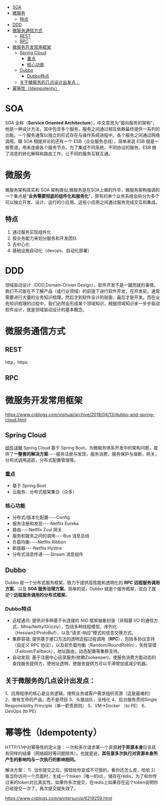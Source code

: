 - [SOA](#soa)
- [微服务](#%E5%BE%AE%E6%9C%8D%E5%8A%A1)
  - [特点](#%E7%89%B9%E7%82%B9)
- [DDD](#ddd)
- [微服务通信方式](#%E5%BE%AE%E6%9C%8D%E5%8A%A1%E9%80%9A%E4%BF%A1%E6%96%B9%E5%BC%8F)
  - [REST](#rest)
  - [RPC](#rpc)
- [微服务开发常用框架](#%E5%BE%AE%E6%9C%8D%E5%8A%A1%E5%BC%80%E5%8F%91%E5%B8%B8%E7%94%A8%E6%A1%86%E6%9E%B6)
  - [Spring Cloud](#spring-cloud)
    - [重点](#%E9%87%8D%E7%82%B9)
    - [核心功能](#%E6%A0%B8%E5%BF%83%E5%8A%9F%E8%83%BD)
  - [Dubbo](#dubbo)
    - [Dubbo特点](#dubbo%E7%89%B9%E7%82%B9)
  - [关于微服务的几点设计出发点：](#%E5%85%B3%E4%BA%8E%E5%BE%AE%E6%9C%8D%E5%8A%A1%E7%9A%84%E5%87%A0%E7%82%B9%E8%AE%BE%E8%AE%A1%E5%87%BA%E5%8F%91%E7%82%B9)
- [幂等性（Idempotenty）](#%E5%B9%82%E7%AD%89%E6%80%A7idempotenty)

# SOA
   SOA 全称（**Service Oriented Architecture**），中文意思为“面向服务的架构”，他是一种设计方法，其中包含多个服务，服务之间通过相互依赖最终提供一系列的功能。一个服务通常以独立的形式存在与操作系统进程中。各个服务之间通过网络调用。跟 SOA 相提并论的还有一个 ESB（企业服务总线），简单来说 ESB 就是一根管道，用来连接各个服务节点。为了集成不同系统，不同协议的服务，ESB 做了消息的转化解释和路由工作，让不同的服务互联互通。

# 微服务
   微服务架构其实和 SOA 架构类似,微服务是在SOA上做的升华，微服务架构强调的一个重点是“**业务需要彻底的组件化和服务化**”，原有的单个业务系统会拆分为多个可以独立开发、设计、运行的小应用。这些小应用之间通过服务完成交互和集成。

## 特点
1. 通过服务实现组件化 
2. 按业务能力来划分服务和开发团队 
3. 去中心化 
4. 基础设施自动化（devops、自动化部署）

# DDD
   领域驱动设计（DDD,Domain-Driven Design），软件开发不是一蹴而就的事情，我们不可能在不了解产品（或行业领域）的前提下进行软件开发，在开发前，通常需要进行大量的业务知识梳理，然后才到软件设计的层面，最后才是开发。而在业务知识梳理的过程中，我们必然会形成某个领域知识，根据领域知识来一步步驱动软件设计，就是领域驱动设计的基本概念。

# 微服务通信方式
## REST
http，https
## RPC

# 微服务开发常用框架
https://www.cnblogs.com/xishuai/archive/2018/04/13/dubbo-and-spring-cloud.html
## Spring Cloud
[组件详解](https://mp.weixin.qq.com/s/L6WGJ-3gMrzVp90XuPaELQ)
   Spring Cloud 基于 Spring Boot，为微服务体系开发中的架构问题，提供了**一整套的解决方案**----服务注册与发现，服务消费，服务保护与熔断，网关，分布式调用追踪，分布式配置管理等。
### 重点
- 基于 Spring Boot
- 云服务、分布式框架集合（众多）
### 核心功能
- 分布式/版本化配置----Config
- 服务注册和发现----Netflix Eureka
- 路由----Netflix Zuul 网关
- 服务和服务之间的调用----Bus 消息总线
- 负载均衡----Netflix Ribbon
- 断路器----Netflix Hystrix 
- 分布式消息传递----Stream 消息组件   


## Dubbo
   Dubbo 是一个分布式服务框架，致力于提供高性能和透明化的 **RPC 远程服务调用方案**，以及 **SOA 服务治理方案**。简单的说，Dubbo 就是个服务框架，说白了就是个**远程服务调用的分布式框架**。
### Dubbo特点
- 远程通讯: 提供对多种基于长连接的 NIO 框架抽象封装（非阻塞 I/O 的通信方式，Mina/Netty/Grizzly），包括多种线程模型，序列化（Hessian2/ProtoBuf），以及“请求-响应”模式的信息交换方式。
- 集群容错: 提供基于接口方法的透明远程过程调用（**RPC**），包括多协议支持（自定义 RPC 协议），以及软负载均衡（Random/RoundRobin），失败容错（Failover/Failback），地址路由，动态配置等集群支持。
- 自动发现: 基于注册中心目录服务(依赖Zookeeper)，使服务消费方能动态的查找服务提供方，使地址透明，使服务提供方可以平滑增加或减少机器。

##  关于微服务的几点设计出发点：
1、应用程序的核心是业务逻辑，按照业务或客户需求组织资源（这是最难的）
2、做有生命的产品，而不是项目
3、头狼战队，全栈化
4、后台服务贯彻Single Responsibility Principle（单一职责原则）
5、VM->Docker （to PE）
6、DevOps (to PE)


# 幂等性（Idempotenty）
HTTP/1.1中对幂等性的定义是：一次和多次请求某一个资源**对于资源本身**应该具有同样的结果（网络超时等问题除外）。也就是说，**其任意多次执行对资源本身所产生的影响均与一次执行的影响相同。**

解决方案：
1）当你提交之后，按钮给你变成不可按的，看你还怎么皮，哈哈
2）每当你访问一个页面时，生成一个token（唯一的id），储存在redis，为了和你传过来的token对比真实性。如果你多次提交，在redis上如果存在这个token说明你已经提交一次了，再次提交就失效了。

https://www.cnblogs.com/wintersun/p/6219259.html


